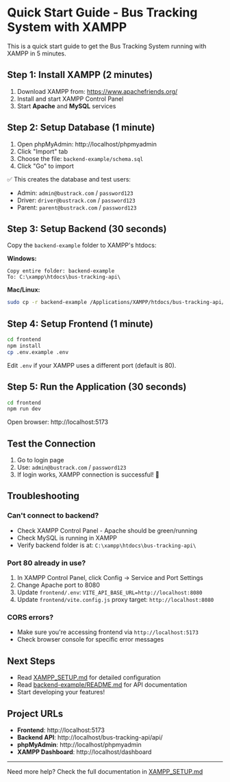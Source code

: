 # Quick Start Guide - Bus Tracking System with XAMPP

This is a quick start guide to get the Bus Tracking System running with XAMPP in 5 minutes.

## Step 1: Install XAMPP (2 minutes)

1. Download XAMPP from: https://www.apachefriends.org/
2. Install and start XAMPP Control Panel
3. Start **Apache** and **MySQL** services

## Step 2: Setup Database (1 minute)

1. Open phpMyAdmin: http://localhost/phpmyadmin
2. Click "Import" tab
3. Choose the file: `backend-example/schema.sql`
4. Click "Go" to import

✅ This creates the database and test users:
- Admin: `admin@bustrack.com` / `password123`
- Driver: `driver@bustrack.com` / `password123`
- Parent: `parent@bustrack.com` / `password123`

## Step 3: Setup Backend (30 seconds)

Copy the `backend-example` folder to XAMPP's htdocs:

**Windows:**
```
Copy entire folder: backend-example
To: C:\xampp\htdocs\bus-tracking-api\
```

**Mac/Linux:**
```bash
sudo cp -r backend-example /Applications/XAMPP/htdocs/bus-tracking-api/
```

## Step 4: Setup Frontend (1 minute)

```bash
cd frontend
npm install
cp .env.example .env
```

Edit `.env` if your XAMPP uses a different port (default is 80).

## Step 5: Run the Application (30 seconds)

```bash
cd frontend
npm run dev
```

Open browser: http://localhost:5173

## Test the Connection

1. Go to login page
2. Use: `admin@bustrack.com` / `password123`
3. If login works, XAMPP connection is successful! 🎉

## Troubleshooting

### Can't connect to backend?
- Check XAMPP Control Panel - Apache should be green/running
- Check MySQL is running in XAMPP
- Verify backend folder is at: `C:\xampp\htdocs\bus-tracking-api\`

### Port 80 already in use?
1. In XAMPP Control Panel, click Config → Service and Port Settings
2. Change Apache port to 8080
3. Update `frontend/.env`: `VITE_API_BASE_URL=http://localhost:8080`
4. Update `frontend/vite.config.js` proxy target: `http://localhost:8080`

### CORS errors?
- Make sure you're accessing frontend via `http://localhost:5173`
- Check browser console for specific error messages

## Next Steps

- Read [XAMPP_SETUP.md](XAMPP_SETUP.md) for detailed configuration
- Read [backend-example/README.md](backend-example/README.md) for API documentation
- Start developing your features!

## Project URLs

- **Frontend**: http://localhost:5173
- **Backend API**: http://localhost/bus-tracking-api/api/
- **phpMyAdmin**: http://localhost/phpmyadmin
- **XAMPP Dashboard**: http://localhost/dashboard

---

Need more help? Check the full documentation in [XAMPP_SETUP.md](XAMPP_SETUP.md)
